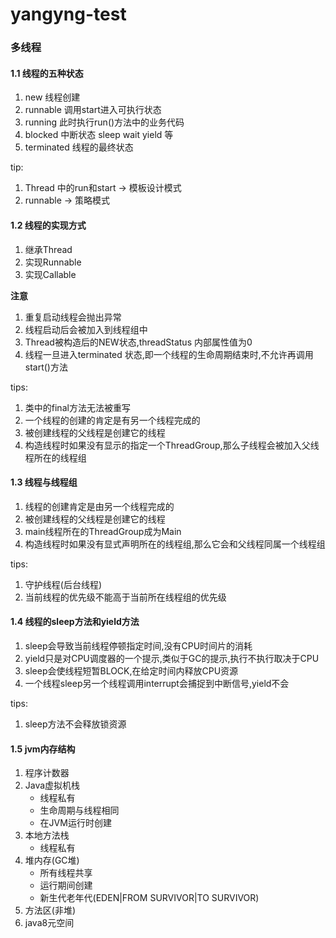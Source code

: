 # yangyng-test
### 多线程 ###
#### 1.1 线程的五种状态 ####
1. new 线程创建
2. runnable  调用start进入可执行状态
3. running 此时执行run()方法中的业务代码
4. blocked 中断状态 sleep wait yield 等
5. terminated 线程的最终状态

tip:

1. Thread 中的run和start -> 模板设计模式
2. runnable -> 策略模式

#### 1.2 线程的实现方式 ####
1. 继承Thread
2. 实现Runnable
3. 实现Callable

**注意**

1. 重复启动线程会抛出异常
2. 线程启动后会被加入到线程组中
3. Thread被构造后的NEW状态,threadStatus 内部属性值为0
4. 线程一旦进入terminated 状态,即一个线程的生命周期结束时,不允许再调用start()方法

tips:

1. 类中的final方法无法被重写
2. 一个线程的创建的肯定是有另一个线程完成的
3. 被创建线程的父线程是创建它的线程
4. 构造线程时如果没有显示的指定一个ThreadGroup,那么子线程会被加入父线程所在的线程组


#### 1.3 线程与线程组 ####
1. 线程的创建肯定是由另一个线程完成的
2. 被创建线程的父线程是创建它的线程
3. main线程所在的ThreadGroup成为Main
4. 构造线程时如果没有显式声明所在的线程组,那么它会和父线程同属一个线程组

tips:
1. 守护线程(后台线程)
2. 当前线程的优先级不能高于当前所在线程组的优先级

#### 1.4 线程的sleep方法和yield方法 ####

1. sleep会导致当前线程停顿指定时间,没有CPU时间片的消耗
2. yield只是对CPU调度器的一个提示,类似于GC的提示,执行不执行取决于CPU
3. sleep会使线程短暂BLOCK,在给定时间内释放CPU资源
4. 一个线程sleep另一个线程调用interrupt会捕捉到中断信号,yield不会

tips:

1. sleep方法不会释放锁资源

#### 1.5 jvm内存结构 ####

1. 程序计数器
2. Java虚拟机栈
	- 线程私有
	- 生命周期与线程相同
	- 在JVM运行时创建
3. 本地方法栈
	- 线程私有
4. 堆内存(GC堆)
	- 所有线程共享
	- 运行期间创建
	- 新生代老年代(EDEN|FROM SURVIVOR|TO SURVIVOR)
5. 方法区(非堆)
6. java8元空间





